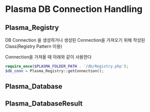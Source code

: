 # Plasma DB Connection Handling

## Plasma_Registry
DB Connection 을 생성하거나 생성된 Connection을 가져오기 위해 작성된 Class(Registry Pattern 이용)

Connection을 가져올 때 아래와 같이 사용한다
```php
require_once($PLASMA_FOLDER_PATH . '/db/Registry.php');
$db_conn = Plasma_Registry::getConnection();
```

## Plasma_Database

## Plasma_DatabaseResult